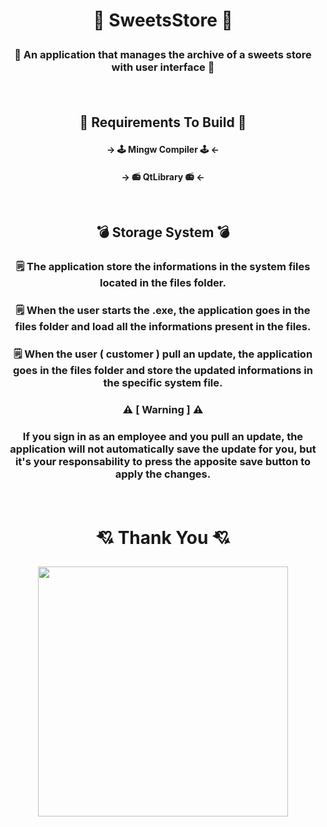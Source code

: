 # <p align="center"> 🧁 SweetsStore 🧁</p>
### <p align="center"> 🍭 An application that manages the archive of a sweets store with user interface 🍭</p><br>

## <p align="center">🔨 Requirements To Build 🔨</p>
#### <p align="center">-> 🕹️ Mingw Compiler 🕹️ <- </p>
#### <p align="center">-> 📻 QtLibrary 📻 <- </p><br>

## <p align="center">💣  Storage System 💣</p>
### <p align="center"> 🗒️ The application store the informations in the system files located in the files folder.</p>
### <p align="center"> 🗒️ When the user starts the .exe, the application goes in the files folder and load all the informations present in the files.</p>
### <p align="center"> 🗒️ When the user ( customer ) pull an update, the application goes in the files folder and store the updated informations in the specific system file.</p>
### <p align="center"> ⚠️ [ Warning ] ⚠️</p>
### <p align="center">  If you sign in as an employee and you pull an update, the application will not automatically save the update for you, but it's your responsability to press the apposite save button to apply the changes.</p><br>

# <p align="center">💘 Thank You 💘</p>
<p align="center"> <img src="https://data.whicdn.com/images/164035936/original.gif" width="400px" height="400px"></p>
